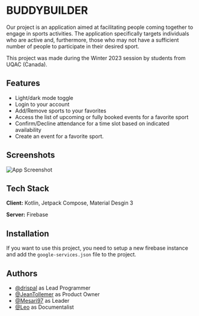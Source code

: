 
# BUDDYBUILDER

Our project is an application aimed at facilitating people coming together to engage in sports activities. The application specifically targets individuals who are active and, furthermore, those who may not have a sufficient number of people to participate in their desired sport.

This project was made during the Winter 2023 session by students from UQAC (Canada).


## Features

- Light/dark mode toggle
- Login to your account
- Add/Remove sports to your favorites
- Access the list of upcoming or fully booked events for a favorite sport
- Confirm/Decline attendance for a time slot based on indicated availability 
- Create an event for a favorite sport.


## Screenshots

![App Screenshot](https://via.placeholder.com/468x300?text=App+Screenshot+Here)


## Tech Stack

**Client:** Kotlin, Jetpack Compose, Material Desgin 3

**Server:** Firebase


## Installation

If you want to use this project, you need to setup a new firebase instance and add the ```google-services.json``` file to the project.


    
## Authors

- [@drispal](https://www.github.com/drispal) as Lead Programmer
- [@JeanTollemer](https://www.github.com/JeanTollemer) as Product Owner
- [@Mesari97](https://www.github.com/Mesari97) as Leader
- [@Leo](https://www.github.com/) as Documentalist


